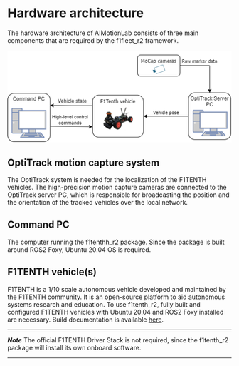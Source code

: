 # Hardware architecture

The hardware architecture of AIMotionLab consists of three main components that are required by the f1fleet_r2 framework.

![image_1](pictures/image_1.jpg)

## OptiTrack motion capture system

The OptiTrack system is needed for the localization of the F1TENTH vehicles. The high-precision motion capture cameras are connected to the OptiTrack server PC, which is responsible for broadcasting the position and the orientation of the tracked vehicles over the local network.

## Command PC

The computer running the f1tenthh_r2 package. Since the package is built around ROS2 Foxy, Ubuntu 20.04 OS is required.

## F1TENTH vehicle(s)

F1TENTH is a 1/10 scale autonomous vehicle developed and maintained by the F1TENTH community. It is an open-source platform to aid autonomous systems research and education. To use f1tenth_r2, fully built and configured F1TENTH vehicles with Ubuntu 20.04 and ROS2 Foxy installed are necessary. Build documentation is available [here](https://f1tenth.org/build.html).

---

**_Note_** The official F1TENTH Driver Stack is not required, since the f1tenth_r2 package will install its own onboard software.

---
